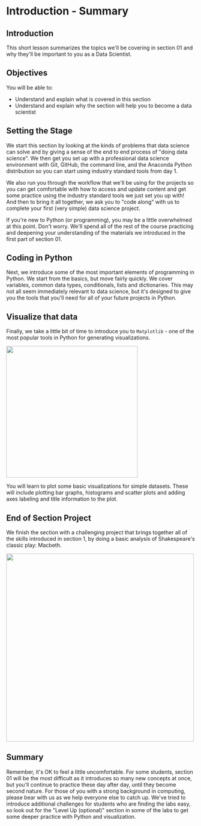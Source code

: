 
# Introduction - Summary

## Introduction
This short lesson summarizes the topics we'll be covering in section 01 and why they'll be important to you as a Data Scientist.

## Objectives
You will be able to:
* Understand and explain what is covered in this section
* Understand and explain why the section will help you to become a data scientist

## Setting the Stage

We start this section by looking at the kinds of problems that data science can solve and by giving a sense of the end to end process of "doing data science". We then get you set up with a professional data science environment with Git, GitHub, the command line, and the Anaconda Python distribution so you can start using industry standard tools from day 1.

We also run you through the workflow that we'll be using for the projects so you can get comfortable with how to access and update content and get some practice using the industry standard tools we just set you up with! And then to bring it all together, we ask you to "code along" with us to complete your first (very simple) data science project.

If you're new to Python (or programming), you may be a little overwhelmed at this point. Don't worry. We'll spend all of the rest of the course practicing and deepening your understanding of the materials we introduced in the first part of section 01.

## Coding in Python 

Next, we introduce some of the most important elements of programming in Python. We start from the basics, but move fairly quickly. We cover variables, common data types, conditionals, lists and dictionaries. This may not all seem immediately relevant to data science, but it's designed to give you the tools that you'll need for all of your future projects in Python.

## Visualize that data

Finally, we take a little bit of time to introduce you to `Matplotlib` - one of the most popular tools in Python for generating visualizations.

<img src="https://matplotlib.org/_static/logo2.png" width=350>

You will learn to plot some basic visualizations for simple datasets. These will include plotting bar graphs, histograms and scatter plots and adding axes labeling and title information to the plot.

## End of Section Project

We finish the section with a challenging project that brings together all of the skills introduced in section 1, by doing a basic analysis of Shakespeare's classic play: Macbeth.

<img src="https://s3.pixers.pics/pixers/700/FO/51/62/73/20/700_FO51627320_38b000ce4e7073b9a223a545e94df174.jpg" width=500>

## Summary

Remember, it's OK to feel a little uncomfortable. For some students, section 01 will be the most difficult as it introduces so many new concepts at once, but you'll continue to practice these day after day, until they become second nature. For those of you with a strong background in computing, please bear with us as we help everyone else to catch up. We've tried to introduce additional challenges for students who are finding the labs easy, so look out for the "Level Up (optional)" section in some of the labs to get some deeper practice with Python and visualization.
